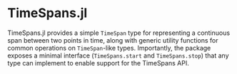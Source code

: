 # TimeSpans.jl

TimeSpans.jl provides a simple `TimeSpan` type for representing a continuous span between two points in time, along with generic utility functions for common operations on `TimeSpan`-like types. Importantly, the package exposes a minimal interface (`TimeSpans.start` and `TimeSpans.stop`) that any type can implement to enable support for the TimeSpans API.